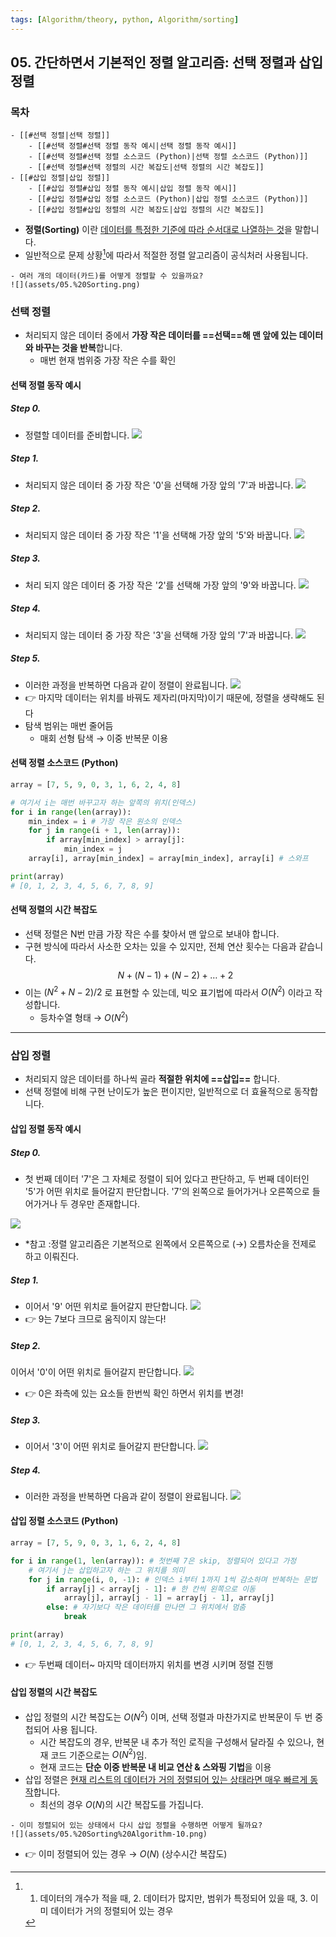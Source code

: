 ```yaml
---
tags: [Algorithm/theory, python, Algorithm/sorting]
---
```


## 05. 간단하면서 기본적인 정렬 알고리즘: 선택 정렬과 삽입 정렬

### 목차
```ad-note
- [[#선택 정렬|선택 정렬]]
	- [[#선택 정렬#선택 정렬 동작 예시|선택 정렬 동작 예시]]
	- [[#선택 정렬#선택 정렬 소스코드 (Python)|선택 정렬 소스코드 (Python)]]
	- [[#선택 정렬#선택 정렬의 시간 복잡도|선택 정렬의 시간 복잡도]]
- [[#삽입 정렬|삽입 정렬]]
	- [[#삽입 정렬#삽입 정렬 동작 예시|삽입 정렬 동작 예시]]
	- [[#삽입 정렬#삽입 정렬 소스코드 (Python)|삽입 정렬 소스코드 (Python)]]
	- [[#삽입 정렬#삽입 정렬의 시간 복잡도|삽입 정렬의 시간 복잡도]]
```


- **정렬(Sorting)** 이란 <u>데이터를 특정한 기준에 따라 순서대로 나열하는 것</u>을 말합니다. 
- 일반적으로 문제 상황[^정렬이 필요한 예시]에 따라서 적절한 정렬 알고리즘이 공식처러 사용됩니다.

```ad-question
- 여러 개의 데이터(카드)를 어떻게 정렬할 수 있을까요?
![](assets/05.%20Sorting.png)
```


[^정렬이 필요한 예시]: 1. 데이터의 개수가 적을 때, 2. 데이터가 많지만, 범위가 특정되어 있을 때, 3. 이미 데이터가 거의 정렬되어 있는 경우


### 선택 정렬
- 처리되지 않은 데이터 중에서 **가장 작은 데이터를 ==선택==해 맨 앞에 있는 데이터와 바꾸는 것을 반복**합니다.
	- 매번 현재 범위중 가장 작은 수를 확인

#### 선택 정렬 동작 예시

##### Step 0.
- 정렬할 데이터를 준비합니다.
![](assets/05.%20Sorting%20Algorithm.png)

##### Step 1.
- 처리되지 않은 데이터 중 가장 작은 '0'을 선택해 가장 앞의 '7'과 바꿉니다. 
![](assets/05.%20Sorting%20Algorithm-1.png)

##### Step 2.
- 처리되지 않은 데이터 중 가장 작은 '1'을 선택해 가장 앞의 '5'와 바꿉니다.
![](assets/05.%20Sorting%20Algorithm-2.png)

##### Step 3.
- 처리 되지 않은 데이터 중 가장 작은 '2'를 선택해 가장 앞의 '9'와 바꿉니다.
![](assets/05.%20Sorting%20Algorithm-3.png)

##### Step 4.
- 처리되지 않는 데이터 중 가장 작은 '3'을 선택해 가장 앞의 '7'과 바꿉니다.
![](assets/05.%20Sorting%20Algorithm-4.png)

##### Step 5.
- 이러한 과정을 반복하면 다음과 같이 정렬이 완료됩니다. 
![](assets/05.%20Sorting%20Algorithm-5.png)
- 👉 마지막 데이터는 위치를 바꿔도 제자리(마지막)이기 때문에, 정렬을 생략해도 된다
- 탐색 범위는 매번 줄어듬
	- 매회 선형 탐색 → 이중 반복문 이용

#### 선택 정렬 소스코드 (Python)

```python
array = [7, 5, 9, 0, 3, 1, 6, 2, 4, 8]

# 여기서 i는 매번 바꾸고자 하는 앞쪽의 위치(인덱스)
for i in range(len(array)): 
	min_index = i # 가장 작은 원소의 인덱스
	for j in range(i + 1, len(array)):
		if array[min_index] > array[j]:
			min_index = j
	array[i], array[min_index] = array[min_index], array[i] # 스와프

print(array)
# [0, 1, 2, 3, 4, 5, 6, 7, 8, 9]	
```


#### 선택 정렬의 시간 복잡도
- 선택 정렬은 N번 만큼 가장 작은 수를 찾아서 맨 앞으로 보내야 합니다. 
- 구현 방식에 따라서 사소한 오차는 있을 수 있지만, 전체 연산 횟수는 다음과 같습니다. 
$$N + (N - 1) + (N - 2) +  \dots  + 2$$
- 이는 $(N^2 + N - 2) / 2$ 로 표현할 수 있는데, 빅오 표기법에 따라서 $O(N^2)$ 이라고 작성합니다.
	- 등차수열 형태 → $O(N^2)$


---

### 삽입 정렬
- 처리되지 않은 데이터를 하나씩 골라 **적절한 위치에 ==삽입==** 합니다.
- 선택 정렬에 비해 구현 난이도가 높은 편이지만, 일반적으로 더 효율적으로 동작합니다. 

#### 삽입 정렬 동작 예시
##### Step 0.
- 첫 번째 데이터 '7'은 그 자체로 정렬이 되어 있다고 판단하고, 두 번째 데이터인 '5'가 어떤 위치로 들어갈지 판단합니다. '7'의 왼쪽으로 들어가거나 오른쪽으로 들어가거나 두 경우만 존재합니다. 

![](assets/05.%20Sorting%20Algorithm-6.png)
- \*참고 :정렬 알고리즘은 기본적으로 왼쪽에서 오른쪽으로 (→) 오름차순을 전제로 하고 이뤄진다. 

##### Step 1.
- 이어서 '9' 어떤 위치로 들어갈지 판단합니다.
![](assets/05.%20Sorting%20Algorithm-7.png)
- 👉 9는 7보다 크므로 움직이지 않는다!

##### Step 2.
이어서 '0'이 어떤 위치로 들어갈지 판단합니다.
![](assets/05.%20Sorting%20Algorithm-8.png)
- 👉 0은 좌측에 있는 요소들 한번씩 확인 하면서 위치를 변경!


##### Step 3.
- 이어서 '3'이 어떤 위치로 들어갈지 판단합니다.
![](assets/05.%20Sorting%20Algorithm-9.png)

##### Step 4.
- 이러한 과정을 반복하면 다음과 같이 정렬이 완료됩니다.
![](assets/05.%20Sorting%20Algorithm-10.png)

#### 삽입 정렬 소스코드 (Python)
```python
array = [7, 5, 9, 0, 3, 1, 6, 2, 4, 8]

for i in range(1, len(array)): # 첫번째 7은 skip, 정렬되어 있다고 가정
	# 여기서 j는 삽입하고자 하는 그 위치를 의미
	for j in range(i, 0, -1): # 인덱스 i부터 1까지 1씩 감소하며 반복하는 문법
		if array[j] < array[j - 1]: # 한 칸씩 왼쪽으로 이동
			array[j], array[j - 1] = array[j - 1], array[j]
		else: # 자기보다 작은 데이터를 만나면 그 위치에서 멈춤
			break

print(array)
# [0, 1, 2, 3, 4, 5, 6, 7, 8, 9]
```
- 👉 두번째 데이터~ 마지막 데이터까지 위치를 변경 시키며 정렬 진행


#### 삽입 정렬의 시간 복잡도 
- 삽입 정렬의 시간 복잡도는 $O(N^2)$ 이며, 선택 정렬과 마찬가지로 반복문이 두 번 중첩되어 사용 됩니다. 
	- 시간 복잡도의 경우, 반복문 내 추가 적인 로직을 구성해서 달라질 수 있으나, 현재 코드 기준으로는 $O(N^2)$임.
	- 현재 코드는 **단순 이중 반복문 내 비교 연산 & 스와핑 기법**을 이용 
- 삽입 정렬은 <u>현재 리스트의 데이터가 거의 정렬되어 있는 상태라면 매우 빠르게 동작</u>합니다. 
	- 최선의 경우 $O(N)$의 시간 복잡도를 가집니다. 

```ad-question
- 이미 정렬되어 있는 상태에서 다시 삽입 정렬을 수행하면 어떻게 될까요?
![](assets/05.%20Sorting%20Algorithm-10.png)
```
- 👉 이미 정렬되어 있는 경우 → $O(N)$ (상수시간 복잡도)
